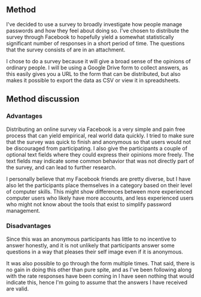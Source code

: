 ## Method

I've decided to use a survey to broadly investigate how people manage passwords and how they feel
about doing so. I've chosen to distribute the survey through Facebook to hopefully yield a somewhat
statistically significant number of responses in a short period of time. The questions that the
survey consists of are in an attachment.

I chose to do a survey because it will give a broad sense of the opinions of ordinary people. I will
be using a Google Drive form to collect answers, as this easily gives you a URL to the form that can
be distributed, but also makes it possible to export the data as CSV or view it in spreadsheets.

## Method discussion

### Advantages

Distributing an online survey via Facebook is a very simple and pain free process that can yield
empirical, real world data quickly. I tried to make sure that the survey was quick to finish and
anonymous so that users would not be discouraged from participating. I also give the participants a
couple of optional text fields where they could express their opinions more freely. The text fields
may indicate some common behavior that was not directly part of the survey, and can lead to further
research.

I personally believe that my Facebook friends are pretty diverse, but I have also let the
participants place themselves in a category based on their level of computer skills. This might show
differences between more experienced computer users who likely have more accounts, and less
experienced users who might not know about the tools that exist to simplify password management.

### Disadvantages

Since this was an anonymous participants has little to no incentive to answer honestly, and it is
not unlikely that participants answer some questions in a way that pleases their self image even if
it is anonymous.

It was also possible to go through the form multiple times. That said, there is no gain in doing
this other than pure spite, and as I've been following along with the rate responses have been
coming in I have seen nothing that would indicate this, hence I'm going to assume that the answers I
have received are valid.

